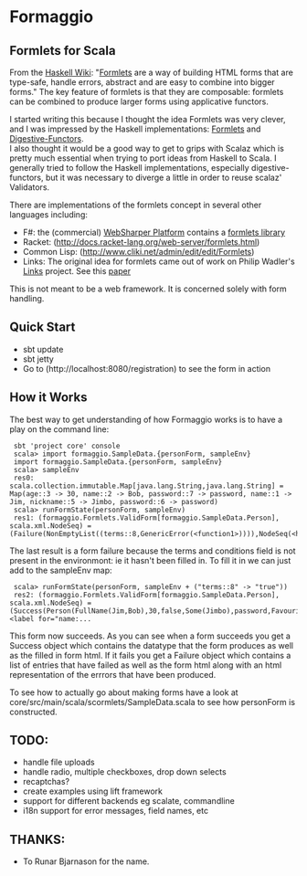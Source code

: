 # Formaggio
## Formlets for Scala

From the [Haskell Wiki](http://www.haskell.org/haskellwiki/Formlets): 
"[Formlets](http://groups.inf.ed.ac.uk/links/formlets/) are a way of building HTML 
forms that are type-safe, handle errors, abstract and are easy to combine into 
bigger forms." The key feature of formlets is that they are composable: formlets
can be combined to produce larger forms using applicative functors.

I started writing this because I thought the idea Formlets was very clever, and I 
was impressed by the Haskell implementations: [Formlets](http://hackage.haskell.org/package/formlets) and 
[Digestive-Functors](http://hackage.haskell.org/package/digestive-functors).  
I also thought it would be a
good way to get to grips with Scalaz which is pretty much essential when trying 
to port ideas from Haskell to Scala.  I generally tried to follow the Haskell implementations, 
especially digestive-functors, but it was necessary to diverge a little in order to 
reuse scalaz' Validators.

There are implementations of the formlets concept in several other languages including:

 * F#: the (commercial) [WebSharper Platform](http://www.intellifactory.com/products/wsp/Home.aspx)
   contains a [formlets library](http://www.intellifactory.com/docs/formlets/index.html)
 * Racket: (http://docs.racket-lang.org/web-server/formlets.html)
 * Common Lisp: (http://www.cliki.net/admin/edit/edit/Formlets)
 * Links: The original idea for formlets came out of work on Philip Wadler's 
   [Links](http://groups.inf.ed.ac.uk/links/) project.  See this [paper](http://groups.inf.ed.ac.uk/links/formlets/)

This is not meant to be a web framework.  It is concerned solely with form handling.  

## Quick Start ##

 * sbt update
 * sbt jetty
 * Go to (http://localhost:8080/registration) to see the form in action
 
## How it Works ##

The best way to get understanding of how Formaggio works is to have a play on the command line: 
 
     sbt 'project core' console  
     scala> import formaggio.SampleData.{personForm, sampleEnv}
     import formaggio.SampleData.{personForm, sampleEnv}
     scala> sampleEnv
     res0: scala.collection.immutable.Map[java.lang.String,java.lang.String] = Map(age::3 -> 30, name::2 -> Bob, password::7 -> password, name::1 -> Jim, nickname::5 -> Jimbo, password::6 -> password)
     scala> runFormState(personForm, sampleEnv)
     res1: (formaggio.Formlets.ValidForm[formaggio.SampleData.Person], scala.xml.NodeSeq) = (Failure(NonEmptyList((terms::8,GenericError(<function1>)))),NodeSeq(<h1>Errors...
     
The last result is a form failure because the terms and conditions field is not present in the environmont: ie it hasn't been filled in.  To fill it in we can just add to the sampleEnv map:
     
     scala> runFormState(personForm, sampleEnv + ("terms::8" -> "true"))
     res2: (formaggio.Formlets.ValidForm[formaggio.SampleData.Person], scala.xml.NodeSeq) = (Success(Person(FullName(Jim,Bob),30,false,Some(Jimbo),password,Favourites(GreenEggs,List()))),NodeSeq(, <label for="name:...

This form now succeeds.  As you can see when a form succeeds you get a Success object which contains the datatype
that the form produces as well as the filled in form html.  If it fails you get a Failure object which contains a list of entries that have failed as well as the form html along with an html representation of the errrors that have been produced.

To see how to actually go about making forms have a look at core/src/main/scala/scormlets/SampleData.scala to see how personForm is constructed.

## TODO: ##

 * handle file uploads
 * handle radio, multiple checkboxes, drop down selects
 * recaptchas?
 * create examples using lift framework
 * support for different backends eg scalate, commandline
 * i18n support for error messages, field names, etc 
 
## THANKS: ##

  * To Runar Bjarnason for the name.
  
 

